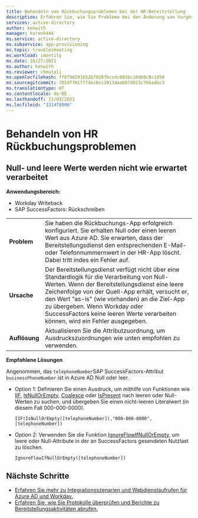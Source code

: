 ```yaml
---
title: Behandeln von Rückbuchungsproblemen bei der HR-Bereitstellung
description: Erfahren Sie, wie Sie Probleme bei der Änderung von Vorgesetzten in der Personalbereitstellung behandeln
services: active-directory
author: kenwith
manager: karenh444
ms.service: active-directory
ms.subservice: app-provisioning
ms.topic: troubleshooting
ms.workload: identity
ms.date: 10/27/2021
ms.author: kenwith
ms.reviewer: chmutali
ms.openlocfilehash: ff6f9d291b52b7028fbccdc001bc10d60c8c1450
ms.sourcegitcommit: 702df701fff4ec6cc39134aa607d023c766adec3
ms.translationtype: HT
ms.contentlocale: de-DE
ms.lasthandoff: 11/03/2021
ms.locfileid: "131478906"
---
```

# <a name="troubleshoot-hr-write-back-issues"></a>Behandeln von HR Rückbuchungsproblemen

## <a name="null-and-empty-values-not-processed-as-expected"></a>Null- und leere Werte werden nicht wie erwartet verarbeitet
**Anwendungsbereich:**
* Workday Writeback
* SAP SuccessFactors: Rückschreiben

| | |
|-- | -- |
| **Problem** | Sie haben die Rückbuchungs-App erfolgreich konfiguriert. Sie erhalten Null oder einen leeren Wert aus Azure AD. Sie erwarten, dass der Bereitstellungsdienst den entsprechenden E-Mail- oder Telefonnummernwert in der HR-App löscht. Dabei tritt indes ein Fehler auf. |
| **Ursache** | Der Bereitstellungsdienst verfügt nicht über eine Standardlogik für die Verarbeitung von Null-Werten. Wenn der Bereitstellungsdienst eine leere Zeichenfolge von der Quell-App erhält, versucht er, den Wert "as-is" (wie vorhanden) an die Ziel-App zu übergeben. Wenn Workday oder SuccessFactors keine leeren Werte verarbeiten können, wird ein Fehler ausgegeben. |
| **Auflösung** | Aktualisieren Sie die Attributzuordnung, um Ausdruckszuordnungen wie unten empfohlen zu verwenden. |

**Empfohlene Lösungen**

  Angenommen, das `telephoneNumber`SAP SuccessFactors-Attribut `businessPhoneNumber` ist in Azure AD Null oder leer. 
  * Option 1: Definieren Sie einen Ausdruck, um mithilfe von Funktionen wie [IIF](functions-for-customizing-application-data.md#iif), [IsNullOrEmpty](functions-for-customizing-application-data.md#isnullorempty), [Coalesce](functions-for-customizing-application-data.md#coalesce) oder [IsPresent](functions-for-customizing-application-data.md#ispresent) nach leeren oder Null-Werten zu suchen, und übergeben Sie einen nicht-leeren Literalwert (in diesem Fall 000-000-0000). 
  
     `IIF(IsNullOrEmpty([telephoneNumber]),"000-000-0000",[telephoneNumber])`

  * Option 2: Verwenden Sie die Funktion [IgnoreFlowIfNullOrEmpty](functions-for-customizing-application-data.md#ignoreflowifnullorempty), um leere oder Null-Attribute in der an SuccessFactors gesendeten Nutzlast zu löschen. 
  
     `IgnoreFlowIfNullOrEmpty([telephoneNumber])` 



## <a name="next-steps"></a>Nächste Schritte

* [Erfahren Sie mehr zu Integrationsszenarien und Webdienstaufrufen für Azure AD und Workday.](workday-integration-reference.md)
* [Erfahren Sie, wie Sie Protokolle überprüfen und Berichte zu Bereitstellungsaktivitäten abrufen.](check-status-user-account-provisioning.md)
